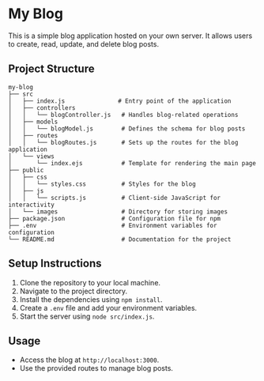 # My Blog

This is a simple blog application hosted on your own server. It allows users to create, read, update, and delete blog posts.

## Project Structure

```
my-blog
├── src
│   ├── index.js               # Entry point of the application
│   ├── controllers
│   │   └── blogController.js   # Handles blog-related operations
│   ├── models
│   │   └── blogModel.js        # Defines the schema for blog posts
│   ├── routes
│   │   └── blogRoutes.js       # Sets up the routes for the blog application
│   └── views
│       └── index.ejs           # Template for rendering the main page
├── public
│   ├── css
│   │   └── styles.css          # Styles for the blog
│   ├── js
│   │   └── scripts.js          # Client-side JavaScript for interactivity
│   └── images                  # Directory for storing images
├── package.json                # Configuration file for npm
├── .env                        # Environment variables for configuration
└── README.md                   # Documentation for the project
```

## Setup Instructions

1. Clone the repository to your local machine.
2. Navigate to the project directory.
3. Install the dependencies using `npm install`.
4. Create a `.env` file and add your environment variables.
5. Start the server using `node src/index.js`.

## Usage

- Access the blog at `http://localhost:3000`.
- Use the provided routes to manage blog posts.